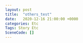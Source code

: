 ```yaml
---
layout: post
title:  "others_test"
date:   2020-12-16 21:00:00 +0000
categories: Etc
Tags: Story Etc
SceneCode: []
---
```

